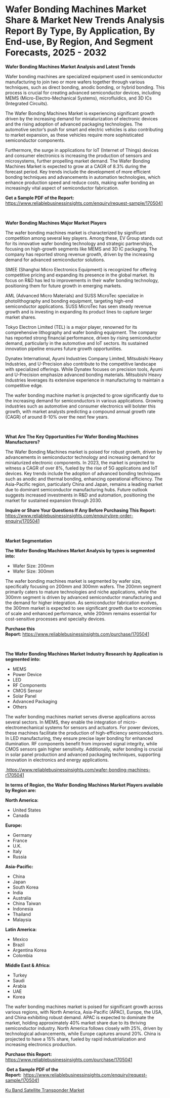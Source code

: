 <p><h1>Wafer Bonding Machines Market Share & Market New Trends Analysis Report By Type, By Application, By End-use, By Region, And Segment Forecasts, 2025 - 2032</h1></p><p><strong>Wafer Bonding Machines Market Analysis and Latest Trends</strong></p>
<p><p>Wafer bonding machines are specialized equipment used in semiconductor manufacturing to join two or more wafers together through various techniques, such as direct bonding, anodic bonding, or hybrid bonding. This process is crucial for creating advanced semiconductor devices, including MEMS (Micro-Electro-Mechanical Systems), microfluidics, and 3D ICs (Integrated Circuits).</p><p>The Wafer Bonding Machines Market is experiencing significant growth driven by the increasing demand for miniaturization of electronic devices and the rising adoption of advanced packaging technologies. The automotive sector’s push for smart and electric vehicles is also contributing to market expansion, as these vehicles require more sophisticated semiconductor components. </p><p>Furthermore, the surge in applications for IoT (Internet of Things) devices and consumer electronics is increasing the production of sensors and microsystems, further propelling market demand. The Wafer Bonding Machines Market is expected to grow at a CAGR of 8.3% during the forecast period. Key trends include the development of more efficient bonding techniques and advancements in automation technologies, which enhance production speed and reduce costs, making wafer bonding an increasingly vital aspect of semiconductor fabrication.</p></p>
<p><strong>Get a Sample PDF of the Report:&nbsp;</strong> <a href="https://www.reliablebusinessinsights.com/enquiry/request-sample/1705041?utm_campaign=1121&utm_medium=2&utm_source=Github&utm_content=ia&utm_term=09012025&utm_id=wafer-bonding-machines">https://www.reliablebusinessinsights.com/enquiry/request-sample/1705041</a></p>
<p>&nbsp;</p>
<p><strong>Wafer Bonding Machines Major Market Players</strong></p>
<p><p>The wafer bonding machines market is characterized by significant competition among several key players. Among these, EV Group stands out for its innovative wafer bonding technology and strategic partnerships, focusing on high-growth segments like MEMS and 3D IC packaging. The company has reported strong revenue growth, driven by the increasing demand for advanced semiconductor solutions.</p><p>SMEE (Shanghai Micro Electronics Equipment) is recognized for offering competitive pricing and expanding its presence in the global market. Its focus on R&D has led to improvements in their wafer bonding technology, positioning them for future growth in emerging markets.</p><p>AML (Advanced Micro Materials) and SUSS MicroTec specialize in photolithography and bonding equipment, targeting high-end semiconductor applications. SUSS MicroTec has seen steady revenue growth and is investing in expanding its product lines to capture larger market shares.</p><p>Tokyo Electron Limited (TEL) is a major player, renowned for its comprehensive lithography and wafer bonding equipment. The company has reported strong financial performance, driven by rising semiconductor demand, particularly in the automotive and IoT sectors. Its sustained innovation pipeline ensures future growth opportunities.</p><p>Dynatex International, Ayumi Industries Company Limited, Mitsubishi Heavy Industries, and U-Precision also contribute to the competitive landscape with specialized offerings. While Dynatex focuses on precision tools, Ayumi and U-Precision emphasize advanced bonding materials. Mitsubishi Heavy Industries leverages its extensive experience in manufacturing to maintain a competitive edge.</p><p>The wafer bonding machine market is projected to grow significantly due to the increasing demand for semiconductors in various applications. Growing industries such as automotive and consumer electronics will bolster this growth, with market analysts predicting a compound annual growth rate (CAGR) of around 8-10% over the next few years.</p></p>
<p>&nbsp;</p>
<p><strong>What Are The Key Opportunities For Wafer Bonding Machines Manufacturers?</strong></p>
<p><p>The Wafer Bonding Machines market is poised for robust growth, driven by advancements in semiconductor technology and increasing demand for miniaturized electronic components. In 2023, the market is projected to witness a CAGR of over 8%, fueled by the rise of 5G applications and IoT devices. Key trends include the adoption of advanced bonding techniques such as anodic and thermal bonding, enhancing operational efficiency. The Asia-Pacific region, particularly China and Japan, remains a leading market due to dominant semiconductor manufacturing hubs. Future outlook suggests increased investments in R&D and automation, positioning the market for sustained expansion through 2030.</p></p>
<p><strong>Inquire or Share Your Questions If Any Before Purchasing This Report:</strong> <a href="https://www.reliablebusinessinsights.com/enquiry/pre-order-enquiry/1705041?utm_campaign=1121&utm_medium=2&utm_source=Github&utm_content=ia&utm_term=09012025&utm_id=wafer-bonding-machines">https://www.reliablebusinessinsights.com/enquiry/pre-order-enquiry/1705041</a></p>
<p>&nbsp;</p>
<p><strong>Market Segmentation</strong></p>
<p><strong>The Wafer Bonding Machines Market Analysis by types is segmented into:</strong></p>
<p><ul><li>Wafer Size: 200mm</li><li>Wafer Size: 300mm</li></ul></p>
<p><p>The wafer bonding machines market is segmented by wafer size, specifically focusing on 200mm and 300mm wafers. The 200mm segment primarily caters to mature technologies and niche applications, while the 300mm segment is driven by advanced semiconductor manufacturing and the demand for higher integration. As semiconductor fabrication evolves, the 300mm market is expected to see significant growth due to economies of scale and enhanced performance, while 200mm remains essential for cost-sensitive processes and specialty devices.</p></p>
<p><strong>Purchase this Report:&nbsp;</strong><a href="https://www.reliablebusinessinsights.com/purchase/1705041?utm_campaign=1121&utm_medium=2&utm_source=Github&utm_content=ia&utm_term=09012025&utm_id=wafer-bonding-machines">https://www.reliablebusinessinsights.com/purchase/1705041</a></p>
<p>&nbsp;</p>
<p><strong>The Wafer Bonding Machines Market Industry Research by Application is segmented into:</strong></p>
<p><ul><li>MEMS</li><li>Power Device</li><li>LED</li><li>RF Components</li><li>CMOS Sensor</li><li>Solar Panel</li><li>Advanced Packaging</li><li>Others</li></ul></p>
<p><p>The wafer bonding machines market serves diverse applications across several sectors. In MEMS, they enable the integration of micro-electromechanical systems for sensors and actuators. For power devices, these machines facilitate the production of high-efficiency semiconductors. In LED manufacturing, they ensure precise layer bonding for enhanced illumination. RF components benefit from improved signal integrity, while CMOS sensors gain higher sensitivity. Additionally, wafer bonding is crucial in solar panel production and advanced packaging techniques, supporting innovation in electronics and energy applications.</p></p>
<p><a href="https://www.reliablebusinessinsights.com/wafer-bonding-machines-r1705041?utm_campaign=1121&utm_medium=2&utm_source=Github&utm_content=ia&utm_term=09012025&utm_id=wafer-bonding-machines">&nbsp;https://www.reliablebusinessinsights.com/wafer-bonding-machines-r1705041</a></p>
<p><strong>In terms of Region, the Wafer Bonding Machines Market Players available by Region are:</strong></p>
<p>
    <p> <strong> North America: </strong>
        <ul>
            <li>United States</li>
            <li>Canada</li>
        </ul>
        </p> 
    <p> <strong> Europe: </strong>
        <ul>
            <li>Germany</li>
            <li>France</li>
            <li>U.K.</li>
            <li>Italy</li>
            <li>Russia</li>
        </ul>
        </p> 
    <p> <strong> Asia-Pacific: </strong>
        <ul>
            <li>China</li>
            <li>Japan</li>
            <li>South Korea</li>
            <li>India</li>
            <li>Australia</li>
            <li>China Taiwan</li>
            <li>Indonesia</li>
            <li>Thailand</li>
            <li>Malaysia</li>
        </ul>
        </p> 
    <p> <strong> Latin America: </strong>
        <ul>
            <li>Mexico</li>
            <li>Brazil</li>
            <li>Argentina Korea</li>
            <li>Colombia</li>
        </ul>
        </p> 
    <p> <strong> Middle East & Africa: </strong>
        <ul>
            <li>Turkey</li>
            <li>Saudi</li>
            <li>Arabia</li>
            <li>UAE</li>
            <li>Korea</li>
        </ul>
    </p>
    </p>
<p><p>The wafer bonding machines market is poised for significant growth across various regions, with North America, Asia-Pacific (APAC), Europe, the USA, and China exhibiting robust demand. APAC is expected to dominate the market, holding approximately 40% market share due to its thriving semiconductor industry. North America follows closely with 25%, driven by technological advancements, while Europe captures around 20%. China is projected to have a 15% share, fueled by rapid industrialization and increasing electronics production.</p></p>
<p><strong>Purchase this Report: </strong><a href="https://www.reliablebusinessinsights.com/purchase/1705041?utm_campaign=1121&utm_medium=2&utm_source=Github&utm_content=ia&utm_term=09012025&utm_id=wafer-bonding-machines">https://www.reliablebusinessinsights.com/purchase/1705041</a></p>
<p>&nbsp;<strong>Get a Sample PDF of the Report:&nbsp;&nbsp;</strong><a href="https://www.reliablebusinessinsights.com/enquiry/request-sample/1705041?utm_campaign=1121&utm_medium=2&utm_source=Github&utm_content=ia&utm_term=09012025&utm_id=wafer-bonding-machines">https://www.reliablebusinessinsights.com/enquiry/request-sample/1705041</a></p>
<p><strong></strong></p>
<p><p><a href="https://github.com/jaquelynhasenaue8/Market-Research-Report-List-1/blob/main/ku-band-satellite-transponder-market.md?utm_campaign=1121&utm_medium=2&utm_source=Github&utm_content=ia&utm_term=09012025&utm_id=wafer-bonding-machines">Ku Band Satellite Transponder Market</a></p></p>